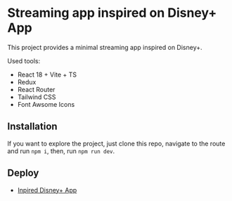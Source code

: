 # Streaming app inspired on Disney+ App

This project provides a minimal streaming app inspired on Disney+.

Used tools:

- React 18 + Vite + TS
- Redux
- React Router
- Tailwind CSS
- Font Awsome Icons

## Installation

If you want to explore the project, just clone this repo, navigate to the route and run `npm i`, then, run `npm run dev`. 

## Deploy

- [Inpired Disney+ App](https://github.com/vitejs/vite-plugin-react/blob/main/packages/plugin-react/README.md)

